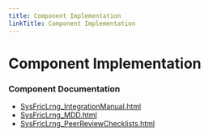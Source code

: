 ```yaml
---
title: Component Implementation
linkTitle: Component Implementation
---
```


# Component Implementation
### Component Documentation

- [SysFricLrng_IntegrationManual.html](doc/SysFricLrng_IntegrationManual.html)
- [SysFricLrng_MDD.html](doc/SysFricLrng_MDD.html)
- [SysFricLrng_PeerReviewChecklists.html](doc/SysFricLrng_PeerReviewChecklists.html)

